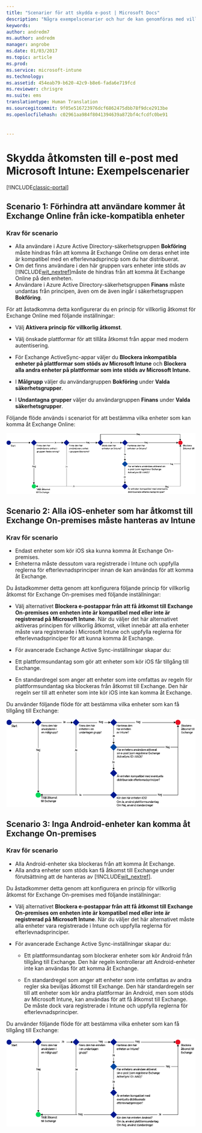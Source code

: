 ```yaml
---
title: "Scenarier för att skydda e-post | Microsoft Docs"
description: "Några exempelscenarier och hur de kan genomföras med villkorlig åtkomst."
keywords: 
author: andredm7
ms.author: andredm
manager: angrobe
ms.date: 01/03/2017
ms.topic: article
ms.prod: 
ms.service: microsoft-intune
ms.technology: 
ms.assetid: 454eab79-b620-42c9-b8e6-fada6e719fcd
ms.reviewer: chrisgre
ms.suite: ems
translationtype: Human Translation
ms.sourcegitcommit: 9f05e516723976dcf6862475dbb78f9dce2913be
ms.openlocfilehash: c02961aa984f8041394639a872bf4cfcdfc0be91


---
```


# <a name="protect-access-to-email-with-microsoft-intune-example-scenarios"></a>Skydda åtkomsten till e-post med Microsoft Intune: Exempelscenarier

[!INCLUDE[classic-portal](../includes/classic-portal.md)]

## <a name="scenario-1-block-users-from-using-noncompliant-devices-to-access-exchange-online"></a>Scenario 1: Förhindra att användare kommer åt Exchange Online från icke-kompatibla enheter
### <a name="scenario-requirements"></a>Krav för scenario
- Alla användare i Azure Active Directory-säkerhetsgruppen **Bokföring** måste hindras från att komma åt Exchange Online om deras enhet inte är kompatibel med en efterlevnadsprincip som du har distribuerat.
- Om det finns användare i den här gruppen vars enheter inte stöds av [!INCLUDE[wit_nextref](../includes/wit_nextref_md.md)]måste de hindras från att komma åt Exchange Online på den enheten.
- Användare i Azure Active Directory-säkerhetsgruppen **Finans** måste undantas från principen, även om de även ingår i säkerhetsgruppen **Bokföring**.

För att åstadkomma detta konfigurerar du en princip för villkorlig åtkomst för Exchange Online med följande inställningar:

- Välj **Aktivera princip för villkorlig åtkomst**.

- Välj önskade plattformar för att tillåta åtkomst från appar med modern autentisering.
- För Exchange ActiveSync-appar väljer du **Blockera inkompatibla enheter på plattformar som stöds av Microsoft Intune** och **Blockera alla andra enheter på plattformar som inte stöds av Microsoft Intune.**
-   I **Målgrupp** väljer du användargruppen **Bokföring** under **Valda säkerhetsgrupper**.

-   I **Undantagna grupper** väljer du användargruppen **Finans** under **Valda säkerhetsgrupper**.


Följande flöde används i scenariot för att bestämma vilka enheter som kan komma åt Exchange Online:

![Åtkomstflöde för enheter](./media/ConditionalAccess8-5.png)

## <a name="scenario-2-all-ios-devices-that-access-exchange-on-premises-must-be-managed-by-intune"></a>Scenario 2: Alla iOS-enheter som har åtkomst till Exchange On-premises måste hanteras av Intune
### <a name="scenario-requirements"></a>Krav för scenario
- Endast enheter som kör iOS ska kunna komma åt Exchange On-premises.
- Enheterna måste dessutom vara registrerade i Intune och uppfylla reglerna för efterlevnadsprinciper innan de kan användas för att komma åt Exchange.

Du åstadkommer detta genom att konfigurera följande princip för villkorlig åtkomst för Exchange On-premises med följande inställningar:

-   Välj alternativet **Blockera e-postappar från att få åtkomst till Exchange On-premises om enheten inte är kompatibel med eller inte är registrerad på Microsoft Intune**. När du väljer det här alternativet aktiveras principen för villkorlig åtkomst, vilket innebär att alla enheter måste vara registrerade i Microsoft Intune och uppfylla reglerna för efterlevnadsprinciper för att kunna komma åt Exchange.

-   För avancerade Exchange Active Sync-inställningar skapar du:

  -   Ett plattformsundantag som gör att enheter som kör iOS får tillgång till Exchange.   

  -   En standardregel som anger att enheter som inte omfattas av regeln för plattformsundantag ska blockeras från åtkomst till Exchange. Den här regeln ser till att enheter som inte kör iOS inte kan komma åt Exchange.

Du använder följande flöde för att bestämma vilka enheter som kan få tillgång till Exchange:

![Åtkomstflöde för enheter](./media/ConditionalAccess8-3.png)

## <a name="scenario-3-no-android-devices-can-access-exchange-on-premises"></a>Scenario 3: Inga Android-enheter kan komma åt Exchange On-premises
### <a name="scenario-requirements"></a>Krav för scenario
- Alla Android-enheter ska blockeras från att komma åt Exchange.
- Alla andra enheter som stöds kan få åtkomst till Exchange under förutsättning att de hanteras av [!INCLUDE[wit_nextref](../includes/wit_nextref_md.md)].

Du åstadkommer detta genom att konfigurera en princip för villkorlig åtkomst för Exchange On-premises med följande inställningar:

-   Välj alternativet **Blockera e-postappar från att få åtkomst till Exchange On-premises om enheten inte är kompatibel med eller inte är registrerad på Microsoft Intune**. När du väljer det här alternativet måste alla enheter vara registrerade i Intune och uppfylla reglerna för efterlevnadsprinciper.

- För avancerade Exchange Active Sync-inställningar skapar du:
  -   Ett plattformsundantag som blockerar enheter som kör Android från tillgång till Exchange. Den här regeln kontrollerar att Android-enheter inte kan användas för att komma åt Exchange.

  -   En standardregel som anger att enheter som inte omfattas av andra regler ska beviljas åtkomst till Exchange. Den här standardregeln ser till att enheter som kör andra plattformar än Android, men som stöds av Microsoft Intune, kan användas för att få åtkomst till Exchange. De måste dock vara registrerade i Intune och uppfylla reglerna för efterlevnadsprinciper.

Du använder följande flöde för att bestämma vilka enheter som kan få tillgång till Exchange:

![Åtkomstflöde för enheter](./media/ConditionalAccess8-4.png)



<!--HONumber=Feb17_HO1-->


